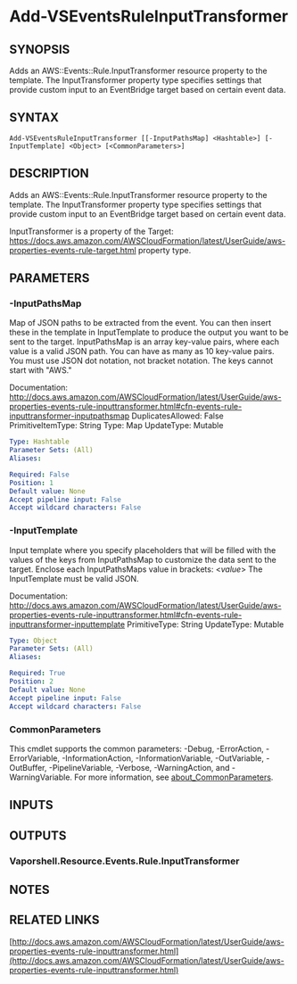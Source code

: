 # Add-VSEventsRuleInputTransformer

## SYNOPSIS
Adds an AWS::Events::Rule.InputTransformer resource property to the template.
The InputTransformer property type specifies settings that provide custom input to an EventBridge target based on certain event data.

## SYNTAX

```
Add-VSEventsRuleInputTransformer [[-InputPathsMap] <Hashtable>] [-InputTemplate] <Object> [<CommonParameters>]
```

## DESCRIPTION
Adds an AWS::Events::Rule.InputTransformer resource property to the template.
The InputTransformer property type specifies settings that provide custom input to an EventBridge target based on certain event data.

InputTransformer is a property of the Target: https://docs.aws.amazon.com/AWSCloudFormation/latest/UserGuide/aws-properties-events-rule-target.html property type.

## PARAMETERS

### -InputPathsMap
Map of JSON paths to be extracted from the event.
You can then insert these in the template in InputTemplate to produce the output you want to be sent to the target.
InputPathsMap is an array key-value pairs, where each value is a valid JSON path.
You can have as many as 10 key-value pairs.
You must use JSON dot notation, not bracket notation.
The keys cannot start with "AWS."

Documentation: http://docs.aws.amazon.com/AWSCloudFormation/latest/UserGuide/aws-properties-events-rule-inputtransformer.html#cfn-events-rule-inputtransformer-inputpathsmap
DuplicatesAllowed: False
PrimitiveItemType: String
Type: Map
UpdateType: Mutable

```yaml
Type: Hashtable
Parameter Sets: (All)
Aliases:

Required: False
Position: 1
Default value: None
Accept pipeline input: False
Accept wildcard characters: False
```

### -InputTemplate
Input template where you specify placeholders that will be filled with the values of the keys from InputPathsMap to customize the data sent to the target.
Enclose each InputPathsMaps value in brackets: \<*value*\> The InputTemplate must be valid JSON.

Documentation: http://docs.aws.amazon.com/AWSCloudFormation/latest/UserGuide/aws-properties-events-rule-inputtransformer.html#cfn-events-rule-inputtransformer-inputtemplate
PrimitiveType: String
UpdateType: Mutable

```yaml
Type: Object
Parameter Sets: (All)
Aliases:

Required: True
Position: 2
Default value: None
Accept pipeline input: False
Accept wildcard characters: False
```

### CommonParameters
This cmdlet supports the common parameters: -Debug, -ErrorAction, -ErrorVariable, -InformationAction, -InformationVariable, -OutVariable, -OutBuffer, -PipelineVariable, -Verbose, -WarningAction, and -WarningVariable. For more information, see [about_CommonParameters](http://go.microsoft.com/fwlink/?LinkID=113216).

## INPUTS

## OUTPUTS

### Vaporshell.Resource.Events.Rule.InputTransformer
## NOTES

## RELATED LINKS

[http://docs.aws.amazon.com/AWSCloudFormation/latest/UserGuide/aws-properties-events-rule-inputtransformer.html](http://docs.aws.amazon.com/AWSCloudFormation/latest/UserGuide/aws-properties-events-rule-inputtransformer.html)

